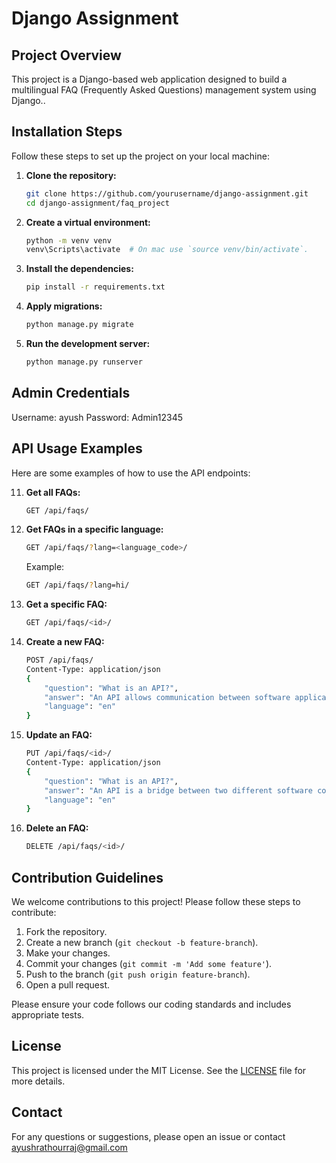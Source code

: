# Django Assignment

## Project Overview
This project is a Django-based web application designed to build a multilingual FAQ (Frequently Asked Questions) management system using Django..

## Installation Steps
Follow these steps to set up the project on your local machine:

1. **Clone the repository:**
    ```bash
    git clone https://github.com/yourusername/django-assignment.git
    cd django-assignment/faq_project
    ```

2. **Create a virtual environment:**
    ```bash
    python -m venv venv
    venv\Scripts\activate  # On mac use `source venv/bin/activate`.
    ```

3. **Install the dependencies:**
    ```bash
    pip install -r requirements.txt
    ```

4. **Apply migrations:**
    ```bash
    python manage.py migrate
    ```

5. **Run the development server:**
    ```bash
    python manage.py runserver
    ```
## Admin Credentials
Username: ayush
Password: Admin12345

## API Usage Examples
Here are some examples of how to use the API endpoints:

11. **Get all FAQs:**
    ```bash
    GET /api/faqs/
    ```

2. **Get FAQs in a specific language:**
    ```bash
    GET /api/faqs/?lang=<language_code>/
    ```
    Example:
    ```bash
    GET /api/faqs/?lang=hi/
    ```

3. **Get a specific FAQ:**
    ```bash
    GET /api/faqs/<id>/
    ```

4. **Create a new FAQ:**
    ```bash
    POST /api/faqs/
    Content-Type: application/json
    {
        "question": "What is an API?",
        "answer": "An API allows communication between software applications.",
        "language": "en"
    }
    ```

5. **Update an FAQ:**
    ```bash
    PUT /api/faqs/<id>/
    Content-Type: application/json
    {
        "question": "What is an API?",
        "answer": "An API is a bridge between two different software components.",
        "language": "en"
    }
    ```

6. **Delete an FAQ:**
    ```bash
    DELETE /api/faqs/<id>/
    ```

## Contribution Guidelines
We welcome contributions to this project! Please follow these steps to contribute:

1. Fork the repository.
2. Create a new branch (`git checkout -b feature-branch`).
3. Make your changes.
4. Commit your changes (`git commit -m 'Add some feature'`).
5. Push to the branch (`git push origin feature-branch`).
6. Open a pull request.

Please ensure your code follows our coding standards and includes appropriate tests.

## License
This project is licensed under the MIT License. See the [LICENSE](LICENSE) file for more details.

## Contact
For any questions or suggestions, please open an issue or contact ayushrathourraj@gmail.com
